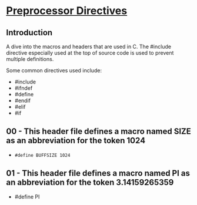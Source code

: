 # <ins>Preprocessor Directives</ins>

## Introduction
A dive into the macros and headers that are used in C. The #include directive especially used at the top of source code is used to prevent multiple definitions.

Some common directives used include:
- #include
- #ifndef
- #define
- #endif
- #elif
- #if

## 00 - This header file defines a macro named SIZE as an abbreviation for the token 1024
- `#define BUFFSIZE 1024`

## 01 - This header file defines a macro named PI as an abbreviation for the token 3.14159265359
- #define PI
